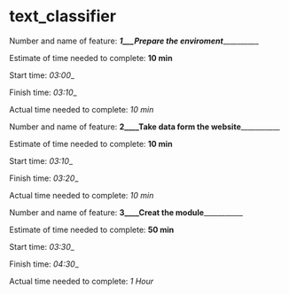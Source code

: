 # text_classifier
Number and name of feature: ___1___Prepare the enviroment_____________

Estimate of time needed to complete: __10 min__

Start time: _03:00__

Finish time: _03:10__

Actual time needed to complete: _10 min_

Number and name of feature: __2____Take data form the website_____________

Estimate of time needed to complete: __10 min__

Start time: _03:10__

Finish time: _03:20__

Actual time needed to complete: _10 min_

Number and name of feature: __3____Creat the module_____________

Estimate of time needed to complete: __50 min__

Start time: _03:30__

Finish time: _04:30__

Actual time needed to complete: _1 Hour_